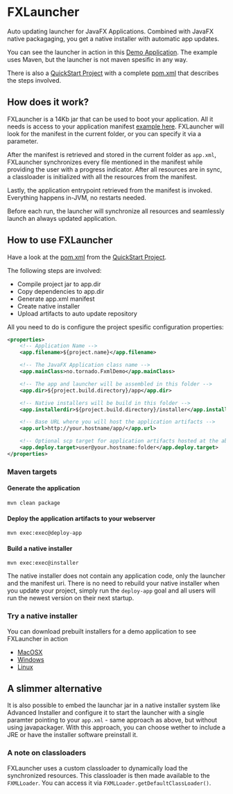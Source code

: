 # FXLauncher

Auto updating launcher for JavaFX Applications. Combined with JavaFX native packagaging, you get
a native installer with automatic app updates.

You can see the launcher in action in this [Demo Application](https://github.com/edvin/tornadofx-samples). The
example uses Maven, but the launcher is not maven spesific in any way.

There is also a [QuickStart Project](https://github.com/edvin/fxldemo) with a complete 
[pom.xml](https://github.com/edvin/fxldemo/blob/master/pom.xml) that describes the steps involved.
 
## How does it work?

FXLauncher is a 14Kb jar that can be used to boot your application. All it needs is access to your application 
manifest [example here](http://fxldemo.tornado.no/app.xml). FXLauncher will look
for the manifest in the current folder, or you can specify it via a parameter.
 
After the manifest is retrieved and stored in the current folder as `app.xml`, FXLauncher synchronizes every file
 mentioned in the manifest while providing the user with a progress indicator. After all resources are in sync,
 a classloader is initialized with all the resources from the manifest.
 
Lastly, the application entrypoint retrieved from the manifest is invoked. Everything happens in-JVM, no restarts needed.

Before each run, the launcher will synchronize all resources and seamlessly launch an always updated application.

## How to use FXLauncher

Have a look at the [pom.xml](https://github.com/edvin/fxldemo/blob/master/pom.xml) from the [QuickStart Project](https://github.com/edvin/fxldemo).

The following steps are involved:

- Compile project jar to app.dir
- Copy dependencies to app.dir
- Generate app.xml manifest
- Create native installer
- Upload artifacts to auto update repository

All you need to do is configure the project spesific configuration properties:

```xml
<properties>
	<!-- Application Name -->
	<app.filename>${project.name}</app.filename>

	<!-- The JavaFX Application class name -->
	<app.mainClass>no.tornado.FxmlDemo</app.mainClass>

	<!-- The app and launcher will be assembled in this folder -->
	<app.dir>${project.build.directory}/app</app.dir>

	<!-- Native installers will be build in this folder -->
	<app.installerdir>${project.build.directory}/installer</app.installerdir>

	<!-- Base URL where you will host the application artifacts -->
	<app.url>http://your.hostname/app/</app.url>

	<!-- Optional scp target for application artifacts hosted at the above url -->
	<app.deploy.target>user@your.hostname:folder</app.deploy.target>
</properties>
```

### Maven targets
 
#### Generate the application

	mvn clean package
	
#### Deploy the application artifacts to your webserver
	
	mvn exec:exec@deploy-app
	
#### Build a native installer
	
	mvn exec:exec@installer

The native installer does not contain any application code, only the launcher and the manifest uri. There is
	no need to rebuild your native installer when you update your project, simply run the `deploy-app` goal
	and all users will run the newest version on their next startup.
	
### Try a native installer
	
You can download prebuilt installers for a demo application to see FXLauncher in action

- [MacOSX](http://fxsamples.tornado.no/FXSamples-1.0.dmg)
- [Windows](http://fxsamples.tornado.no/FXSamples-1.0.exe)
- [Linux](http://fxsamples.tornado.no/fxsamples-1.0.deb)

## A slimmer alternative

It is also possible to embed the launchar jar in a native installer system like Advanced Installer
and configure it to start the launcher with a single paramter pointing to your `app.xml` - same approach as above, but without
 using javapackager. With this approach, you can choose wether to include a JRE or have the installer software preinstall it.

### A note on classloaders

FXLauncher uses a custom classloader to dynamically load the synchronized resources. This classloader is 
then made available to the `FXMLLoader`. You can access it via `FXMLLoader.getDefaultClassLoader()`.